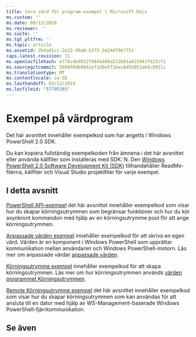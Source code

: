 ```yaml
---
title: Vara värd för program-exempel | Microsoft Docs
ms.custom: ''
ms.date: 09/13/2016
ms.reviewer: ''
ms.suite: ''
ms.tgt_pltfrm: ''
ms.topic: article
ms.assetid: 2b4a41cc-2e22-49a0-b375-2e2447967751
caps.latest.revision: 11
ms.openlocfilehash: e77bcde0012fd84a460a522b01a421943fd23cf1
ms.sourcegitcommit: 5990f04b8042ef2d8e571bec6d5b051e64c9921c
ms.translationtype: MT
ms.contentlocale: sv-SE
ms.lasthandoff: 03/12/2019
ms.locfileid: "57795393"
---
```

# <a name="host-application-samples"></a>Exempel på värdprogram

Det här avsnittet innehåller exempelkod som har angetts i Windows PowerShell 2.0 SDK.

 Du kan kopiera fullständig exempelkoden från ämnena i det här avsnittet eller använda källfiler som installeras med SDK: N. Den [Windows PowerShell 2.0 Software Development Kit (SDK)](https://www.microsoft.com/en-us/download/details.aspx?id=2560) tillhandahåller ReadMe-filerna, källfiler och Visual Studio projektfiler för varje exempel.

## <a name="in-this-section"></a>I detta avsnitt

 [PowerShell API-exempel](./windows-powershell-api-samples.md) det här avsnittet innehåller exempelkod som visar hur du skapar körningsutrymmen som begränsar funktioner och hur du kör asynkront kommandon med hjälp av en körningsutrymme pool för att ange körningsutrymmen.

 [Anpassade värden exempel](./custom-host-samples.md) innehåller exempelkod för att skriva en egen värd. Värden är en komponent i Windows PowerShell som upprättar kommunikation mellan användaren och Windows PowerShell-motorn. Läs mer om anpassade värdar [anpassade värden](https://msdn.microsoft.com/en-us/library/ee706563(v=vs.85).aspx).

 [Körningsutrymme exempel](./runspace-samples.md) innehåller exempelkod för att skapa körningsutrymmen. Läs mer om hur körningsutrymmen används [värden programmet Körningsutrymmen](https://msdn.microsoft.com/en-us/library/ee706563(v=vs.85).aspx).

 [Remote Körningsutrymme exempel](./remote-runspace-samples.md) det här avsnittet innehåller exempelkod som visar hur du skapar körningsutrymmen som kan användas för att ansluta till en dator med hjälp av WS-Management-baserade Windows PowerShell-fjärrkommunikation.

## <a name="see-also"></a>Se även

